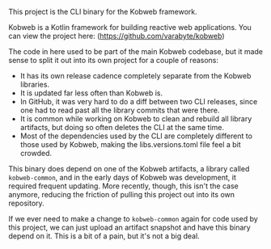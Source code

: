 This project is the CLI binary for the Kobweb framework.

Kobweb is a Kotlin framework for building reactive web applications.
You can view the project here: (https://github.com/varabyte/kobweb)

The code in here used to be part of the main Kobweb codebase, but it made sense to split it out into its own project for
a couple of reasons:

* It has its own release cadence completely separate from the Kobweb libraries.
* It is updated far less often than Kobweb is.
* In GitHub, it was very hard to do a diff between two CLI releases, since one had to read past all the library commits
  that were there.
* It is common while working on Kobweb to clean and rebuild all library artifacts, but doing so often deletes the CLI at
  the same time.
* Most of the dependencies used by the CLI are completely different to those used by Kobweb, making the
  libs.versions.toml file feel a bit crowded.

This binary does depend on one of the Kobweb artifacts, a library called `kobweb-common`, and in the early days of
Kobweb was development, it required frequent updating. More recently, though, this isn't the case anymore, reducing the
friction of pulling this project out into its own repository.

If we ever need to make a change to `kobweb-common` again for code used by this project, we can just upload an artifact
snapshot and have this binary depend on it. This is a bit of a pain, but it's not a big deal.
